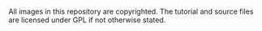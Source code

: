 All images in this repository are copyrighted.
The tutorial and source files are licensed under GPL if not otherwise stated.
